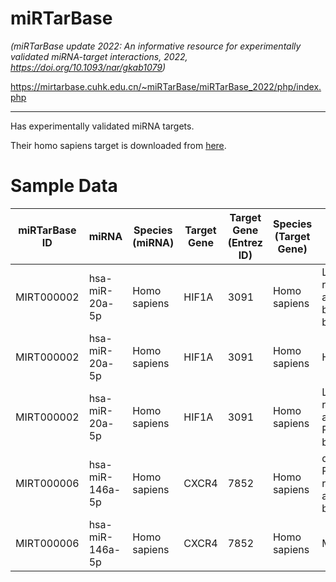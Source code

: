 # miRTarBase

*(miRTarBase update 2022: An informative resource for experimentally validated miRNA-target interactions, 2022, https://doi.org/10.1093/nar/gkab1079)*

https://mirtarbase.cuhk.edu.cn/~miRTarBase/miRTarBase_2022/php/index.php

---

Has experimentally validated miRNA targets.

Their homo sapiens target is downloaded from [here](https://mirtarbase.cuhk.edu.cn/~miRTarBase/miRTarBase_2022/php/download.php).

# Sample Data

| miRTarBase ID | miRNA           | Species (miRNA) | Target Gene | Target Gene (Entrez ID) | Species (Target Gene) | Experiments                                                     |
| ------------- | --------------- | --------------- | ----------- | ----------------------- | --------------------- | --------------------------------------------------------------- |
| MIRT000002    | hsa-miR-20a-5p  | Homo sapiens    | HIF1A       | 3091                    | Homo sapiens          | Luciferase reporter assay//Western blot//Northern blot//qRT-PCR |
| MIRT000002    | hsa-miR-20a-5p  | Homo sapiens    | HIF1A       | 3091                    | Homo sapiens          | HITS-CLIP                                                       |
| MIRT000002    | hsa-miR-20a-5p  | Homo sapiens    | HIF1A       | 3091                    | Homo sapiens          | Luciferase reporter assay//qRT-PCR//Western blot                |
| MIRT000006    | hsa-miR-146a-5p | Homo sapiens    | CXCR4       | 7852                    | Homo sapiens          | qRT-PCR//Luciferase reporter assay//Western blot                |
| MIRT000006    | hsa-miR-146a-5p | Homo sapiens    | CXCR4       | 7852                    | Homo sapiens          | Microarray                                                      |
